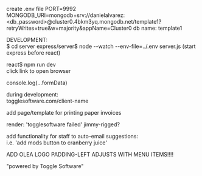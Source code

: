 create .env file
PORT=9992  
MONGODB_URI=mongodb+srv://danielalvarez:<db_password>@cluster0.4bkm3yq.mongodb.net/template1?retryWrites=true&w=majority&appName=Cluster0
db name: template1  

DEVELOPMENT:  
$ cd server
express/server$ node --watch --env-file=../.env server.js (start express before react)  

react$ npm run dev  
click link to open browser  

console.log(...formData)


during development:  
togglesoftware.com/client-name  

add page/template for printing paper invoices  

render: 'togglesoftware failed' jimmy-rigged?  

add functionality for staff to auto-email suggestions:  
i.e. 'add mods button to cranberry juice'  



ADD OLEA LOGO PADDING-LEFT ADJUSTS WITH MENU ITEMS!!!!

"powered by Toggle Software"